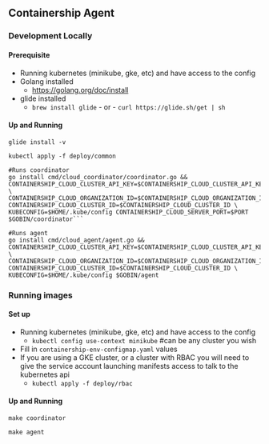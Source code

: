 ## Containership Agent

### Development Locally

#### Prerequisite
 * Running kubernetes (minikube, gke, etc) and have access to the config
 * Golang installed
    * https://golang.org/doc/install
 * glide installed
    * `brew install glide` - or - `curl https://glide.sh/get | sh`


#### Up and Running
```
glide install -v

kubectl apply -f deploy/common

#Runs coordinator
go install cmd/cloud_coordinator/coordinator.go && CONTAINERSHIP_CLOUD_CLUSTER_API_KEY=$CONTAINERSHIP_CLOUD_CLUSTER_API_KEY \
CONTAINERSHIP_CLOUD_ORGANIZATION_ID=$CONTAINERSHIP_CLOUD_ORGANIZATION_ID CONTAINERSHIP_CLOUD_CLUSTER_ID=$CONTAINERSHIP_CLOUD_CLUSTER_ID \
KUBECONFIG=$HOME/.kube/config CONTAINERSHIP_CLOUD_SERVER_PORT=$PORT $GOBIN/coordinator```

#Runs agent
go install cmd/cloud_agent/agent.go && CONTAINERSHIP_CLOUD_CLUSTER_API_KEY=$CONTAINERSHIP_CLOUD_CLUSTER_API_KEY \
CONTAINERSHIP_CLOUD_ORGANIZATION_ID=$CONTAINERSHIP_CLOUD_ORGANIZATION_ID CONTAINERSHIP_CLOUD_CLUSTER_ID=$CONTAINERSHIP_CLOUD_CLUSTER_ID \
KUBECONFIG=$HOME/.kube/config $GOBIN/agent
```


### Running images

#### Set up
* Running kubernetes (minikube, gke, etc) and have access to the config
    * `kubectl config use-context minikube` #can be any cluster you wish
* Fill in `containership-env-configmap.yaml` values
* If you are using a GKE cluster, or a cluster with RBAC you will need to give the
service account launching manifests access to talk to the kubernetes api
    * `kubectl apply -f deploy/rbac`

#### Up and Running    
`make coordinator`

`make agent`
